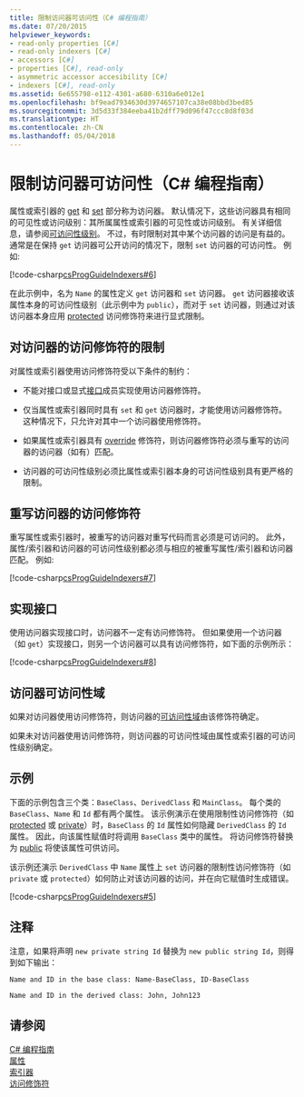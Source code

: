 ```yaml
---
title: 限制访问器可访问性（C# 编程指南）
ms.date: 07/20/2015
helpviewer_keywords:
- read-only properties [C#]
- read-only indexers [C#]
- accessors [C#]
- properties [C#], read-only
- asymmetric accessor accesibility [C#]
- indexers [C#], read-only
ms.assetid: 6e655798-e112-4301-a680-6310a6e012e1
ms.openlocfilehash: bf9ead7934630d3974657107ca38e08bbd3bed85
ms.sourcegitcommit: 3d5d33f384eeba41b2dff79d096f47ccc8d8f03d
ms.translationtype: HT
ms.contentlocale: zh-CN
ms.lasthandoff: 05/04/2018
---
```

# <a name="restricting-accessor-accessibility-c-programming-guide"></a>限制访问器可访问性（C# 编程指南）
属性或索引器的 [get](../../../csharp/language-reference/keywords/get.md) 和 [set](../../../csharp/language-reference/keywords/set.md) 部分称为访问器。 默认情况下，这些访问器具有相同的可见性或访问级别：其所属属性或索引器的可见性或访问级别。 有关详细信息，请参阅[可访问性级别](../../../csharp/language-reference/keywords/accessibility-levels.md)。 不过，有时限制对其中某个访问器的访问是有益的。 通常是在保持 `get` 访问器可公开访问的情况下，限制 `set` 访问器的可访问性。 例如:  
  
 [!code-csharp[csProgGuideIndexers#6](../../../csharp/programming-guide/classes-and-structs/codesnippet/CSharp/restricting-accessor-accessibility_1.cs)]  
  
 在此示例中，名为 `Name` 的属性定义 `get` 访问器和 `set` 访问器。 `get` 访问器接收该属性本身的可访问性级别（此示例中为 `public`），而对于 `set` 访问器，则通过对该访问器本身应用 [protected](../../../csharp/language-reference/keywords/protected.md) 访问修饰符来进行显式限制。  
  
## <a name="restrictions-on-access-modifiers-on-accessors"></a>对访问器的访问修饰符的限制  
 对属性或索引器使用访问修饰符受以下条件的制约：  
  
-   不能对接口或显式[接口](../../../csharp/language-reference/keywords/interface.md)成员实现使用访问器修饰符。  
  
-   仅当属性或索引器同时具有 `set` 和 `get` 访问器时，才能使用访问器修饰符。 这种情况下，只允许对其中一个访问器使用修饰符。  
  
-   如果属性或索引器具有 [override](../../../csharp/language-reference/keywords/override.md) 修饰符，则访问器修饰符必须与重写的访问器的访问器（如有）匹配。  
  
-   访问器的可访问性级别必须比属性或索引器本身的可访问性级别具有更严格的限制。  
  
## <a name="access-modifiers-on-overriding-accessors"></a>重写访问器的访问修饰符  
 重写属性或索引器时，被重写的访问器对重写代码而言必须是可访问的。 此外，属性/索引器和访问器的可访问性级别都必须与相应的被重写属性/索引器和访问器匹配。 例如:  
  
 [!code-csharp[csProgGuideIndexers#7](../../../csharp/programming-guide/classes-and-structs/codesnippet/CSharp/restricting-accessor-accessibility_2.cs)]  
  
## <a name="implementing-interfaces"></a>实现接口  
 使用访问器实现接口时，访问器不一定有访问修饰符。 但如果使用一个访问器（如 `get`）实现接口，则另一个访问器可以具有访问修饰符，如下面的示例所示：  
  
 [!code-csharp[csProgGuideIndexers#8](../../../csharp/programming-guide/classes-and-structs/codesnippet/CSharp/restricting-accessor-accessibility_3.cs)]  
  
## <a name="accessor-accessibility-domain"></a>访问器可访问性域  
 如果对访问器使用访问修饰符，则访问器的[可访问性域](../../../csharp/language-reference/keywords/accessibility-domain.md)由该修饰符确定。  
  
 如果未对访问器使用访问修饰符，则访问器的可访问性域由属性或索引器的可访问性级别确定。  
  
## <a name="example"></a>示例  
 下面的示例包含三个类：`BaseClass`、`DerivedClass` 和 `MainClass`。 每个类的 `BaseClass`、`Name` 和 `Id` 都有两个属性。 该示例演示在使用限制性访问修饰符（如 [protected](../../../csharp/language-reference/keywords/protected.md) 或 [private](../../../csharp/language-reference/keywords/private.md)）时，`BaseClass` 的 `Id` 属性如何隐藏 `DerivedClass` 的 `Id` 属性。 因此，向该属性赋值时将调用 `BaseClass` 类中的属性。 将访问修饰符替换为 [public](../../../csharp/language-reference/keywords/public.md) 将使该属性可供访问。  
  
 该示例还演示 `DerivedClass` 中 `Name` 属性上 `set` 访问器的限制性访问修饰符（如 `private` 或 `protected`）如何防止对该访问器的访问，并在向它赋值时生成错误。  
  
 [!code-csharp[csProgGuideIndexers#5](../../../csharp/programming-guide/classes-and-structs/codesnippet/CSharp/restricting-accessor-accessibility_4.cs)]  
  
## <a name="comments"></a>注释  
 注意，如果将声明 `new private string Id` 替换为 `new public string Id`，则得到如下输出：  
  
 `Name and ID in the base class: Name-BaseClass, ID-BaseClass`  
  
 `Name and ID in the derived class: John, John123`  
  
## <a name="see-also"></a>请参阅  
 [C# 编程指南](../../../csharp/programming-guide/index.md)  
 [属性](../../../csharp/programming-guide/classes-and-structs/properties.md)  
 [索引器](../../../csharp/programming-guide/indexers/index.md)  
 [访问修饰符](../../../csharp/programming-guide/classes-and-structs/access-modifiers.md)
